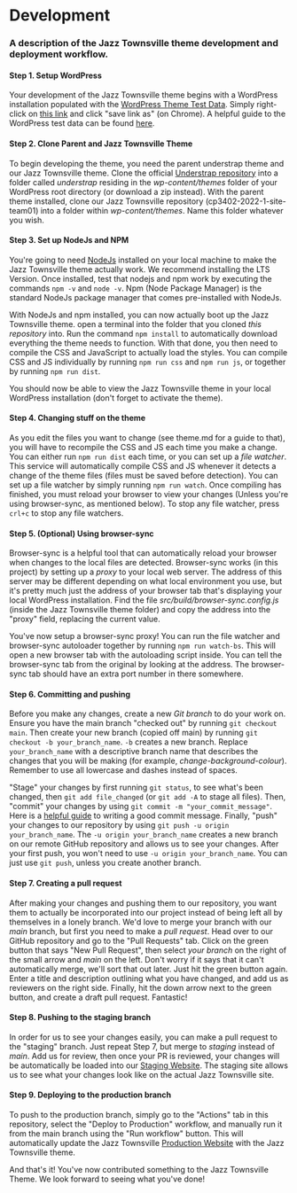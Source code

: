# Development

### A description of the Jazz Townsville theme development and deployment workflow.

#### Step 1. Setup WordPress
Your development of the Jazz Townsville theme begins with a WordPress installation populated with the [WordPress Theme Test Data](https://github.com/WPTT/theme-test-data). Simply right-click on [this link](https://raw.githubusercontent.com/WPTT/theme-unit-test/master/themeunittestdata.wordpress.xml) and click "save link as" (on Chrome). A helpful guide to the WordPress test data can be found [here](https://www.youtube.com/watch?v=eGT0Z3oafFA&ab_channel=CoreySchafer).

#### Step 2. Clone Parent and Jazz Townsville Theme
To begin developing the theme, you need the parent understrap theme and our Jazz Townsville theme. Clone the official [Understrap repository](https://github.com/understrap/understrap) into a folder called _understrap_ residing in the _wp-content/themes_ folder of your WordPress root directory (or download a zip instead). With the parent theme installed, clone our Jazz Townsville repository (cp3402-2022-1-site-team01) into a folder within _wp-content/themes_. Name this folder whatever you wish.

#### Step 3. Set up NodeJs and NPM
You're going to need [NodeJs](https://nodejs.org) installed on your local machine to make the Jazz Townsville theme actually work. We recommend installing the LTS Version. Once installed, test that nodejs and npm work by executing the commands `npm -v` and `node -v`. Npm (Node Package Manager) is the standard NodeJs package manager that comes pre-installed with NodeJs.

With NodeJs and npm installed, you can now actually boot up the Jazz Townsville theme. open a terminal into the folder that you cloned _this repository_ into. Run the command `npm install` to automatically download everything the theme needs to function. With that done, you then need to compile the CSS and JavaScript to actually load the styles. You can compile CSS and JS individually by running `npm run css` and `npm run js`, or together by running `npm run dist`.

You should now be able to view the Jazz Townsville theme in your local WordPress installation (don't forget to activate the theme).

#### Step 4. Changing stuff on the theme
As you edit the files you want to change (see theme.md for a guide to that), you will have to recompile the CSS and JS each time you make a change. You can either run `npm run dist` each time, or you can set up a _file watcher_. This service will automatically compile CSS and JS whenever it detects a change of the theme files (files must be saved before detection). You can set up a file watcher by simply running `npm run watch`. Once compiling has finished, you must reload your browser to view your changes (Unless you're using browser-sync, as mentioned below). To stop any file watcher, press `crl+c` to stop any file watchers.

#### Step 5. (Optional) Using browser-sync
Browser-sync is a helpful tool that can automatically reload your browser when changes to the local files are detected. Browser-sync works (in this project) by setting up a _proxy_ to your local web server. The address of this server may be different depending on what local environment you use, but it's pretty much just the address of your browser tab that's displaying your local WordPress installation. Find the file _src/build/browser-sync.config.js_ (inside the Jazz Townsville theme folder) and copy the address into the "proxy" field, replacing the current value.

You've now setup a browser-sync proxy! You can run the file watcher and browser-sync autoloader together by running `npm run watch-bs`. This will open a new browser tab with the autoloading script inside. You can tell the browser-sync tab from the original by looking at the address. The browser-sync tab should have an extra port number in there somewhere.

#### Step 6. Committing and pushing
Before you make any changes, create a new _Git branch_ to do your work on. Ensure you have the main branch "checked out" by running `git checkout main`. Then create your new branch (copied off main) by running `git checkout -b your_branch_name`. `-b` creates a new branch. Replace `your_branch_name` with a descriptive branch name that describes the changes that you will be making (for example, _change-background-colour_). Remember to use all lowercase and dashes instead of spaces.

"Stage" your changes by first running `git status`, to see what's been changed, then `git add file_changed` (or `git add -A` to stage all files). Then, "commit" your changes by using `git commit -m "your_commit_message"`. Here is a [helpful guide](https://www.freecodecamp.org/news/writing-good-commit-messages-a-practical-guide/) to writing a good commit message. Finally, "push" your changes to our repository by using `git push -u origin your_branch_name`. The `-u origin your_branch_name` creates a new branch on our remote GitHub repository and allows us to see your changes. After your first push, you won't need to use `-u origin your_branch_name`. You can just use `git push`, unless you create another branch.

#### Step 7. Creating a pull request
After making your changes and pushing them to our repository, you want them to actually be incorporated into our project instead of being left all by themselves in a lonely branch. We'd love to merge your branch with our _main_ branch, but first you need to make a _pull request_. Head over to our GitHub repository and go to the "Pull Requests" tab. Click on the green button that says "New Pull Request", then select _your branch_ on the right of the small arrow and _main_ on the left. Don't worry if it says that it can't automatically merge, we'll sort that out later. Just hit the green button again. Enter a title and description outlining what you have changed, and add us as reviewers on the right side. Finally, hit the down arrow next to the green button, and create a draft pull request. Fantastic!

#### Step 8. Pushing to the staging branch
In order for us to see your changes easily, you can make a pull request to the "staging" branch. Just repeat Step 7, but merge to _staging_ instead of _main_. Add us for review, then once your PR is reviewed, your changes will be automatically be loaded into our [Staging Website](http://54.79.204.77/jazztownsville). The staging site allows us to see what your changes look like on the actual Jazz Townsville site.

#### Step 9. Deploying to the production branch
To push to the production branch, simply go to the "Actions" tab in this repository, select the "Deploy to Production" workflow, and manually run it from the main branch using the "Run workflow" button. This will automatically update the Jazz Townsville [Production Website](http://3.25.82.197/jazztownsville/) with the Jazz Townsville theme.

And that's it! You've now contributed something to the Jazz Townsville Theme. We look forward to seeing what you've done!
